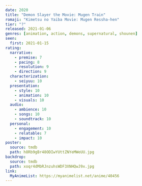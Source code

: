 ```yaml
---
date: 2020
title: "Demon Slayer the Movie: Mugen Train"
romaji: "Kimetsu no Yaiba Movie: Mugen Ressha-hen"
tier: "?"
released: 2021-01-06
genres: [animation, action, demons, supernatural, shounen]
seen:
  first: 2021-01-15
rating:
  narrative:
    - premise: 7
    - pacing: 8
    - resolution: 9
    - direction: 9
  characterization:
    - seiyuu: 10
  presentation:
    - style: 10
    - animation: 10
    - visuals: 10
  audio:
    - ambience: 10
    - songs: 10
    - soundtrack: 10
  personal:
    - engagement: 10
    - relatable: 7
    - impact: 10
poster:
  source: tmdb
  path: h8Rb9gBr48ODIwYUttZNYeMWeUU.jpg
backdrop:
  source: tmdb
  path: xoqr4dMbRJnzuhsWDF3XNHQwJ9x.jpg
link:
  MyAnimeList: https://myanimelist.net/anime/40456
---
```

